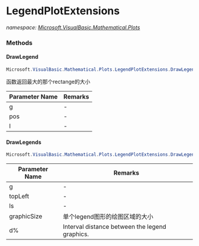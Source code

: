 ﻿# LegendPlotExtensions
_namespace: [Microsoft.VisualBasic.Mathematical.Plots](./index.md)_





### Methods

#### DrawLegend
```csharp
Microsoft.VisualBasic.Mathematical.Plots.LegendPlotExtensions.DrawLegend(System.Drawing.Graphics@,System.Drawing.Point,System.Drawing.SizeF,Microsoft.VisualBasic.Mathematical.Plots.Legend,Microsoft.VisualBasic.Imaging.Drawing2D.Vector.Shapes.Border)
```
函数返回最大的那个rectange的大小

|Parameter Name|Remarks|
|--------------|-------|
|g|-|
|pos|-|
|l|-|


#### DrawLegends
```csharp
Microsoft.VisualBasic.Mathematical.Plots.LegendPlotExtensions.DrawLegends(System.Drawing.Graphics@,System.Drawing.Point,System.Collections.Generic.IEnumerable{Microsoft.VisualBasic.Mathematical.Plots.Legend},System.Drawing.SizeF,System.Int32,Microsoft.VisualBasic.Imaging.Drawing2D.Vector.Shapes.Border)
```


|Parameter Name|Remarks|
|--------------|-------|
|g|-|
|topLeft|-|
|ls|-|
|graphicSize|单个legend图形的绘图区域的大小|
|d%|Interval distance between the legend graphics.|



